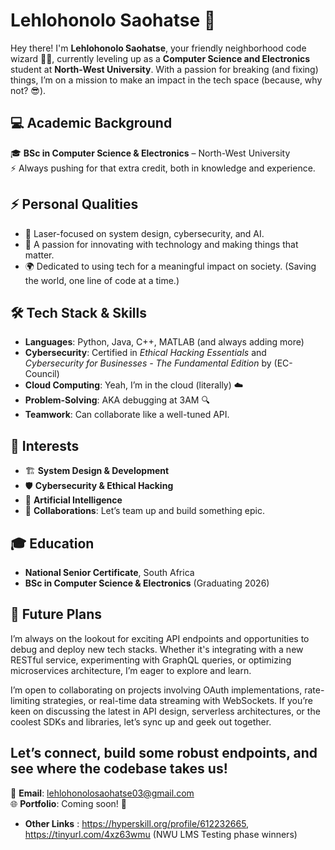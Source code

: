 # Lehlohonolo Saohatse 👾

Hey there! I'm **Lehlohonolo Saohatse**, your friendly neighborhood code wizard 🧙‍♂️, currently leveling up as a **Computer Science and Electronics** student at **North-West University**. With a passion for breaking (and fixing) things, I’m on a mission to make an impact in the tech space (because, why not? 😎).

## 💻 Academic Background
🎓 **BSc in Computer Science & Electronics** – North-West University  
⚡ Always pushing for that extra credit, both in knowledge and experience.

## ⚡ Personal Qualities
- 🎯 Laser-focused on system design, cybersecurity, and AI.
- 🤖 A passion for innovating with technology and making things that matter.
- 🌍 Dedicated to using tech for a meaningful impact on society. (Saving the world, one line of code at a time.)

## 🛠️ Tech Stack & Skills
- **Languages**: Python, Java, C++, MATLAB (and always adding more)
- **Cybersecurity**: Certified in *Ethical Hacking Essentials* and *Cybersecurity for Businesses - The Fundamental Edition* by (EC-Council)
- **Cloud Computing**: Yeah, I’m in the cloud (literally) ☁️
- **Problem-Solving**: AKA debugging at 3AM 🔍
- **Teamwork**: Can collaborate like a well-tuned API.

## 🧠 Interests
- 🏗️ **System Design & Development**  
- 🛡️ **Cybersecurity & Ethical Hacking**  
- 🤖 **Artificial Intelligence**  
- 🤝 **Collaborations**: Let’s team up and build something epic.

## 🎓 Education
- **National Senior Certificate**, South Africa  
- **BSc in Computer Science & Electronics** (Graduating 2026)

## 🔮 Future Plans
I’m always on the lookout for exciting API endpoints and opportunities to debug and deploy new tech stacks. Whether it's integrating with a new RESTful service, experimenting with GraphQL queries, or optimizing microservices architecture, I’m eager to explore and learn.

I’m open to collaborating on projects involving OAuth implementations, rate-limiting strategies, or real-time data streaming with WebSockets. If you’re keen on discussing the latest in API design, serverless architectures, or the coolest SDKs and libraries, let’s sync up and geek out together.

Let’s connect, build some robust endpoints, and see where the codebase takes us!
---

📧 **Email**: lehlohonolosaohatse03@gmail.com  
🌐 **Portfolio**: Coming soon! 🚀
- **Other Links** : https://hyperskill.org/profile/612232665, https://tinyurl.com/4xz63wmu (NWU LMS Testing phase winners)
